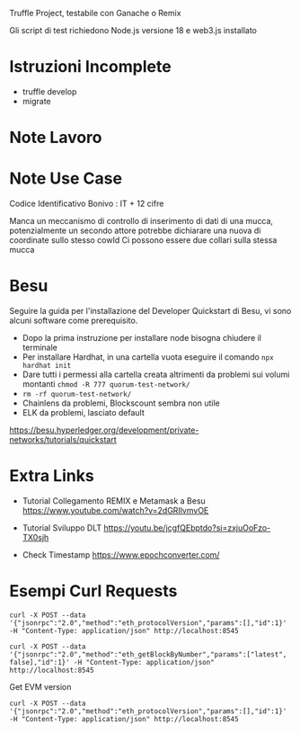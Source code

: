 Truffle Project, testabile con Ganache o Remix

Gli script di test richiedono Node.js versione 18 e web3.js installato

# Istruzioni Incomplete

- truffle develop
- migrate

# Note Lavoro

# Note Use Case

Codice Identificativo Bonivo : IT + 12 cifre

Manca un meccanismo di controllo di inserimento di dati di una mucca, potenzialmente un secondo attore potrebbe dichiarare una nuova di coordinate sullo stesso cowId
Ci possono essere due collari sulla stessa mucca

# Besu

Seguire la guida per l'installazione del Developer Quickstart di Besu, vi sono alcuni software come prerequisito.
- Dopo la prima instruzione per installare node bisogna chiudere il terminale
- Per installare Hardhat, in una cartella vuota eseguire il comando ```npx hardhat init```
- Dare tutti i permessi alla cartella creata altrimenti da problemi sui volumi montanti ```chmod -R 777 quorum-test-network/```
- ```rm -rf quorum-test-network/```
- Chainlens da problemi, Blockscount sembra non utile
- ELK da problemi, lasciato default

https://besu.hyperledger.org/development/private-networks/tutorials/quickstart

# Extra Links

- Tutorial Collegamento REMIX e Metamask a Besu https://www.youtube.com/watch?v=2dGRIlvmvOE

- Tutorial Sviluppo DLT https://youtu.be/jcgfQEbptdo?si=zxjuOoFzo-TX0sjh

- Check Timestamp https://www.epochconverter.com/

# Esempi Curl Requests

```curl -X POST --data '{"jsonrpc":"2.0","method":"eth_protocolVersion","params":[],"id":1}' -H "Content-Type: application/json" http://localhost:8545```
  
  
```curl -X POST --data '{"jsonrpc":"2.0","method":"eth_getBlockByNumber","params":["latest", false],"id":1}' -H "Content-Type: application/json" http://localhost:8545```


Get EVM version

```curl -X POST --data '{"jsonrpc":"2.0","method":"eth_protocolVersion","params":[],"id":1}' -H "Content-Type: application/json" http://localhost:8545```
